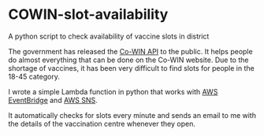 # COWIN-slot-availability
A python script to check availability of vaccine slots in district

The government has released the [Co-WIN API](https://apisetu.gov.in/public/marketplace/api/cowin/cowin-protected-v2#/Vaccination%20Appointment%20APIs/calendarByDistrict) to the public. It helps people do almost everything that can be done on the Co-WIN website. Due to the shortage of vaccines, it has been very difficult to find slots for people in the 18-45 category.

I wrote a simple Lambda function in python that works with [AWS EventBridge](https://docs.aws.amazon.com/eventbridge/index.html) and [AWS SNS](https://ap-south-1.console.aws.amazon.com/sns/v3/home?region=ap-south-1#/homepage).

It automatically checks for slots every minute and sends an email to me with the details of the vaccination centre whenever they open.
